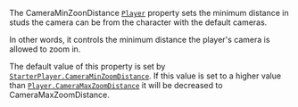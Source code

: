 The CameraMinZoonDistance [`Player`](https://create.roblox.com/docs/reference/engine/classes/Player) property sets the minimum
distance in studs the camera can be from the character with the default
cameras.

In other words, it controls the minimum distance the player's camera is
allowed to zoom in.

The default value of this property is set by
[`StarterPlayer.CameraMinZoomDistance`](https://create.roblox.com/docs/reference/engine/classes/StarterPlayer#CameraMinZoomDistance). If this value is set to a
higher value than [`Player.CameraMaxZoomDistance`](https://create.roblox.com/docs/reference/engine/classes/Player#CameraMaxZoomDistance) it will be
decreased to CameraMaxZoomDistance.